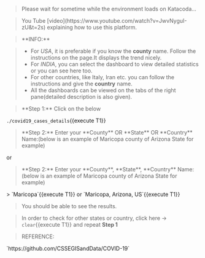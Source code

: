 <blockquote>Please wait for sometime while the environment loads on Katacoda...</blockquote>

<blockquote>You Tube [video](https://www.youtube.com/watch?v=JwvNyguI-zU&t=2s) explaining how to use this platform.</blockquote>

<blockquote>**INFO:**</blockquote>

> - For *USA*, it is preferable if you know the **county** name. Follow the instructions on the page.It displays the trend nicely.
> - For *INDIA*, you can select the dashboard to view detailed statistics or you can see here too.
> - For other countries, like Italy, Iran etc. you can follow the instructions and give the **country** name.
> - All the dashboards can be viewed on the tabs of the right pane(detailed description is also given).


<blockquote>**Step 1:** Click on the below</blockquote>

`./covid19_cases_details`{{execute T1}}

<blockquote>**Step 2:** Enter your **County** OR **State** OR **Country** Name:(below is an example of Maricopa county of Arizona State for example)</blockquote>
or
<blockquote>**Step 2:** Enter your **County**, **State**, **Country** Name:(below is an example of Maricopa county of Arizona State for example)</blockquote>>
`Maricopa`{{execute T1}}
or
`Maricopa, Arizona, US`{{execute T1}}

>You should be able to see the results. 

>In order to check for other states or country, click here -> `clear`{{execute T1}} and repeat **Step 1**

<blockquote>REFERENCE:</blockquote>
`https://github.com/CSSEGISandData/COVID-19`

